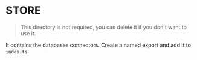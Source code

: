 # STORE

> This directory is not required, you can delete it if you don't want to use it.

It contains the databases connectors.
Create a named export and add it to `index.ts`.
